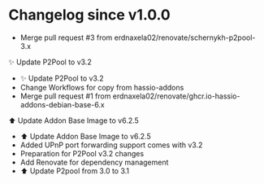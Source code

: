 # Changelog since v1.0.0
- Merge pull request #3 from erdnaxela02/renovate/schernykh-p2pool-3.x

✨ Update P2Pool to v3.2 
- ✨ Update P2Pool to v3.2 
- Change Workflows for copy from hassio-addons 
- Merge pull request #1 from erdnaxela02/renovate/ghcr.io-hassio-addons-debian-base-6.x

⬆️ Update Addon Base Image to v6.2.5 
- ⬆️ Update Addon Base Image to v6.2.5 
- Added UPnP port forwarding support comes with v3.2 
- Preparation for P2Pool v3.2 changes 
- Add Renovate for dependency management 
- ⬆️ Update P2pool from 3.0 to 3.1 
